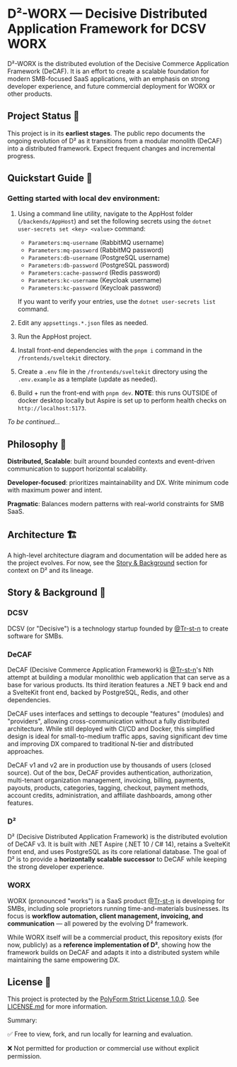 # D²-WORX — Decisive Distributed Application Framework for DCSV WORX
D²-WORX is the distributed evolution of the Decisive Commerce Application Framework (DeCAF). It is an effort to create a scalable foundation for modern SMB-focused SaaS applications, with an emphasis on strong developer experience, and future commercial deployment for WORX or other products.

## Project Status 🚨
This project is in its **earliest stages**. The public repo documents the ongoing evolution of D² as it transitions from a modular monolith (DeCAF) into a distributed framework. Expect frequent changes and incremental progress.

## Quickstart Guide 🚀

### Getting started with local dev environment:
1. Using a command line utility, navigate to the AppHost folder (`/backends/AppHost`) and set the following secrets using the `dotnet user-secrets set <key> <value>` command:

    - `Parameters:mq-username` (RabbitMQ username)
    - `Parameters:mq-password` (RabbitMQ password)
    - `Parameters:db-username` (PostgreSQL username)
    - `Parameters:db-password` (PostgreSQL password)
    - `Parameters:cache-password` (Redis password)
    - `Parameters:kc-username` (Keycloak username)
    - `Parameters:kc-password` (Keycloak password)

    If you want to verify your entries, use the `dotnet user-secrets list` command.

2. Edit any `appsettings.*.json` files as needed.
3. Run the AppHost project.
4. Install front-end dependencies with the `pnpm i` command in the `/frontends/sveltekit` directory.
5. Create a `.env` file in the `/frontends/sveltekit` directory using the `.env.example` as a template (update as needed).
6. Build + run the front-end with `pnpm dev`. **NOTE**: this runs OUTSIDE of docker desktop locally but Aspire is set up to perform health checks on `http://localhost:5173`.

*To be continued...*

## Philosophy 🤔
**Distributed, Scalable**: built around bounded contexts and event-driven communication to support horizontal scalability.

**Developer-focused**: prioritizes maintainability and DX. Write minimum code with maximum power and intent.

**Pragmatic**: Balances modern patterns with real-world constraints for SMB SaaS.

## Architecture 🏗️
A high-level architecture diagram and documentation will be added here as the project evolves.
For now, see the [Story & Background](#story--background-) section for context on D² and its lineage.

## Story & Background 🌙

### DCSV
DCSV (or "Decisive") is a technology startup founded by [@Tr-st-n](http://github.com/tr-st-n) to create software for SMBs.

### DeCAF
DeCAF (Decisive Commerce Application Framework) is [@Tr-st-n](http://github.com/tr-st-n)'s Nth attempt at building a modular monolithic web application that can serve as a base for various products. Its third iteration features a .NET 9 back end and a SvelteKit front end, backed by PostgreSQL, Redis, and other dependencies.

DeCAF uses interfaces and settings to decouple "features" (modules) and "providers", allowing cross-communication without a fully distributed architecture. While still deployed with CI/CD and Docker, this simplified design is ideal for small-to-medium traffic apps, saving significant dev time and improving DX compared to traditional N-tier and distributed approaches.

DeCAF v1 and v2 are in production use by thousands of users (closed source). Out of the box, DeCAF provides authentication, authorization, multi-tenant organization management, invoicing, billing, payments, payouts, products, categories, tagging, checkout, payment methods, account credits, administration, and affiliate dashboards, among other features.

### D²
D² (Decisive Distributed Application Framework) is the distributed evolution of DeCAF v3. It is built with .NET Aspire (.NET 10 / C# 14), retains a SvelteKit front end, and uses PostgreSQL as its core relational database. The goal of D² is to provide a **horizontally scalable successor** to DeCAF while keeping the strong developer experience.

### WORX
WORX (pronounced "works") is a SaaS product [@Tr-st-n](http://github.com/tr-st-n) is developing for SMBs, including sole proprietors running time-and-materials businesses. Its focus is **workflow automation, client management, invoicing, and communication** — all powered by the evolving D² framework.

While WORX itself will be a commercial product, this repository exists (for now, publicly) as a **reference implementation of D²**, showing how the framework builds on DeCAF and adapts it into a distributed system while maintaining the same empowering DX.

## License 📜
This project is protected by the [PolyForm Strict License 1.0.0](https://polyformproject.org/licenses/strict/1.0.0). See [LICENSE.md](/LICENSE.md) for more information.

Summary:

✅ Free to view, fork, and run locally for learning and evaluation.

❌ Not permitted for production or commercial use without explicit permission.